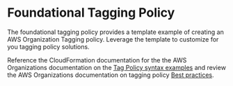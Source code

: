 # Foundational Tagging Policy

The foundational tagging policy provides a template example of creating an AWS Organization Tagging policy. Leverage the template to customize for you tagging policy solutions.

Reference the CloudFormation documentation for the the AWS Organizations documentation on the [Tag Policy syntax examples](https://docs.aws.amazon.com/organizations/latest/userguide/orgs_manage_policies_example-tag-policies.html) and review the AWS Organizations documentation on tagging policy [Best practices](https://docs.aws.amazon.com/organizations/latest/userguide/orgs_manage_policies_tag-policies-best-practices.html).
